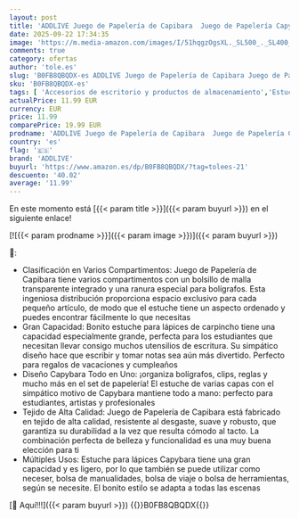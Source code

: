 ```yaml
---
layout: post
title: 'ADDLIVE Juego de Papelería de Capibara  Juego de Papelería Capybara  Lindo Estuche Lápices Capibara  Incluye bolígrafos  Clips  Reglas y Mucho Más  para Oficina  Escuela  Los Niños  Los Alumnos'
date: 2025-09-22 17:34:35
image: 'https://m.media-amazon.com/images/I/51hqgzOgsXL._SL500_._SL400_.jpg'
comments: true
category: ofertas
author: 'tole.es'
slug: 'B0FB8QBQDX-es ADDLIVE Juego de Papelería de Capibara Juego de Papelería...'
sku: 'B0FB8QBQDX-es'
tags: [ 'Accesorios de escritorio y productos de almacenamiento','Estuches escolares','Material de oficina','Materiales, organizadores y dispensadores de escritorio','Oficina y papelería','addlive','bolígrafos','lápices','🇪🇸', ]
actualPrice: 11.99 EUR
currency: EUR
price: 11.99
comparePrice: 19.99 EUR
prodname: 'ADDLIVE Juego de Papelería de Capibara  Juego de Papelería Capybara  Lindo Estuche Lápices Capibara  Incluye bolígrafos  Clips  Reglas y Mucho Más  para Oficina  Escuela  Los Niños  Los Alumnos'
country: 'es'
flag: '🇪🇸'
brand: 'ADDLIVE'
buyurl: 'https://www.amazon.es/dp/B0FB8QBQDX/?tag=tolees-21'
descuento: '40.02'
average: '11.99'
---
```


En este momento está [{{< param title >}}]({{< param buyurl >}}) en el siguiente enlace!

[![{{< param prodname >}}]({{< param image >}})]({{< param buyurl >}})

🔎:

- Clasificación en Varios Compartimentos: Juego de Papelería de Capibara tiene varios compartimentos con un bolsillo de malla transparente integrado y una ranura especial para bolígrafos. Esta ingeniosa distribución proporciona espacio exclusivo para cada pequeño artículo, de modo que el estuche tiene un aspecto ordenado y puedes encontrar fácilmente lo que necesitas
- Gran Capacidad: Bonito estuche para lápices de carpincho tiene una capacidad especialmente grande, perfecta para los estudiantes que necesitan llevar consigo muchos utensilios de escritura. Su simpático diseño hace que escribir y tomar notas sea aún más divertido. Perfecto para regalos de vacaciones y cumpleaños
- Diseño Capybara Todo en Uno: ¡organiza bolígrafos, clips, reglas y mucho más en el set de papelería! El estuche de varias capas con el simpático motivo de Capybara mantiene todo a mano: perfecto para estudiantes, artistas y profesionales
- Tejido de Alta Calidad: Juego de Papelería de Capibara está fabricado en tejido de alta calidad, resistente al desgaste, suave y robusto, que garantiza su durabilidad a la vez que resulta cómodo al tacto. La combinación perfecta de belleza y funcionalidad es una muy buena elección para ti
- Múltiples Usos: Estuche para lápices Capybara tiene una gran capacidad y es ligero, por lo que también se puede utilizar como neceser, bolsa de manualidades, bolsa de viaje o bolsa de herramientas, según se necesite. El bonito estilo se adapta a todas las escenas

[🛒 Aquí!!!]({{< param buyurl >}})
{{<world>}}B0FB8QBQDX{{</world>}}

